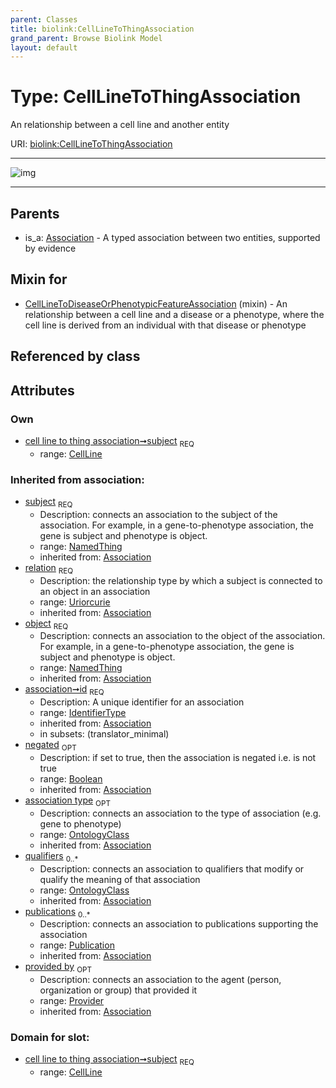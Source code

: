 ```yaml
---
parent: Classes
title: biolink:CellLineToThingAssociation
grand_parent: Browse Biolink Model
layout: default
---
```


# Type: CellLineToThingAssociation


An relationship between a cell line and another entity

URI: [biolink:CellLineToThingAssociation](https://w3id.org/biolink/vocab/CellLineToThingAssociation)


---

![img](http://yuml.me/diagram/nofunky;dir:TB/class/[Provider]%3Cprovided%20by(i)%200..1-%20[CellLineToThingAssociation%7Crelation(i):uriorcurie;id(i):identifier_type;negated(i):boolean%20%3F],%20[Publication]%3Cpublications(i)%200..*-%20[CellLineToThingAssociation],%20[OntologyClass]%3Cqualifiers(i)%200..*-%20[CellLineToThingAssociation],%20[OntologyClass]%3Cassociation%20type(i)%200..1-%20[CellLineToThingAssociation],%20[NamedThing]%3Cobject(i)%201..1-%20[CellLineToThingAssociation],%20[CellLine]%3Csubject%201..1-%20[CellLineToThingAssociation],%20[CellLineToDiseaseOrPhenotypicFeatureAssociation]uses%20-.-%3E[CellLineToThingAssociation],%20[Association]%5E-[CellLineToThingAssociation])

---


## Parents

 *  is_a: [Association](Association.md) - A typed association between two entities, supported by evidence

## Mixin for

 * [CellLineToDiseaseOrPhenotypicFeatureAssociation](CellLineToDiseaseOrPhenotypicFeatureAssociation.md) (mixin)  - An relationship between a cell line and a disease or a phenotype, where the cell line is derived from an individual with that disease or phenotype

## Referenced by class


## Attributes


### Own

 * [cell line to thing association➞subject](cell_line_to_thing_association_subject.md)  <sub>REQ</sub>
    * range: [CellLine](CellLine.md)

### Inherited from association:

 * [subject](subject.md)  <sub>REQ</sub>
    * Description: connects an association to the subject of the association. For example, in a gene-to-phenotype association, the gene is subject and phenotype is object.
    * range: [NamedThing](NamedThing.md)
    * inherited from: [Association](Association.md)
 * [relation](relation.md)  <sub>REQ</sub>
    * Description: the relationship type by which a subject is connected to an object in an association
    * range: [Uriorcurie](types/Uriorcurie.md)
    * inherited from: [Association](Association.md)
 * [object](object.md)  <sub>REQ</sub>
    * Description: connects an association to the object of the association. For example, in a gene-to-phenotype association, the gene is subject and phenotype is object.
    * range: [NamedThing](NamedThing.md)
    * inherited from: [Association](Association.md)
 * [association➞id](association_id.md)  <sub>REQ</sub>
    * Description: A unique identifier for an association
    * range: [IdentifierType](types/IdentifierType.md)
    * inherited from: [Association](Association.md)
    * in subsets: (translator_minimal)
 * [negated](negated.md)  <sub>OPT</sub>
    * Description: if set to true, then the association is negated i.e. is not true
    * range: [Boolean](types/Boolean.md)
    * inherited from: [Association](Association.md)
 * [association type](association_type.md)  <sub>OPT</sub>
    * Description: connects an association to the type of association (e.g. gene to phenotype)
    * range: [OntologyClass](OntologyClass.md)
    * inherited from: [Association](Association.md)
 * [qualifiers](qualifiers.md)  <sub>0..*</sub>
    * Description: connects an association to qualifiers that modify or qualify the meaning of that association
    * range: [OntologyClass](OntologyClass.md)
    * inherited from: [Association](Association.md)
 * [publications](publications.md)  <sub>0..*</sub>
    * Description: connects an association to publications supporting the association
    * range: [Publication](Publication.md)
    * inherited from: [Association](Association.md)
 * [provided by](provided_by.md)  <sub>OPT</sub>
    * Description: connects an association to the agent (person, organization or group) that provided it
    * range: [Provider](Provider.md)
    * inherited from: [Association](Association.md)

### Domain for slot:

 * [cell line to thing association➞subject](cell_line_to_thing_association_subject.md)  <sub>REQ</sub>
    * range: [CellLine](CellLine.md)
